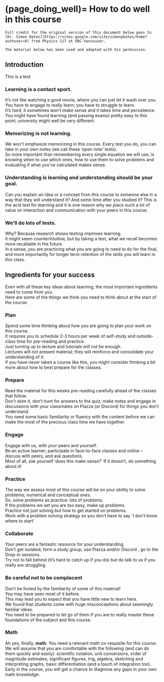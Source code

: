 (page_doing_well)=
How to do well in this course
=======================

```{tip}
Full credit for the original version of this document below goes to [Dr. Simon Bates](https://sites.google.com/site/simonpbates/home?authuser=0) from Physics 117 at UBC-Vancouver.

The material below has been used and adapted with his permission.
```

## Introduction

This is a test

### Learning is a contact sport.

It’s not like watching a good movie, where you can just let it wash over you.  
You have to engage to really learn; you have to struggle to learn.  
It’s hard, it sometimes won’t make sense and it takes time and persistence.  
You might have found learning (and passing exams) pretty easy to this point; university might well be very different.  

### Memorizing is not learning.

We won't emphasize memorizing in this course.
Every test you do, you can take in your own notes (we call these ‘open note’ tests).  
So more important than remembering every single equation we will use, is knowing when to use which ones, how to use them to solve problems and evaluating if what you’ve calculated makes sense.  

### Understanding is learning and understanding should be your goal.

Can you explain an idea or a concept from this course to someone else in a way that they will understand it?
And some time after you studied it? This is the acid test for learning and it is one reason why we place such a lot of value on interaction and communication with your peers in this course.  

### We’ll do lots of tests.

Why? Because research shows testing improves learning.  
It might seem counterintuitive, but by taking a test, what we recall becomes more recallable in the future.  
In a sense, you are practicing what you are going to need to do for the final, and more importantly for longer term retention of the skills you will learn in this class.

## Ingredients for your success 

Even with all these key ideas about learning, the most important ingredients need to come from you.  
Here are some of the things we think you need to think about at the start of the course:

### Plan

Spend some time thinking about how you are going to plan your work on this course.  
It requires you to schedule 2-3 hours per week of self-study and outside-class time for pre-reading and practice.  
Just turning up to lecture and tutorials will not be enough.  
Lectures will not present material; they will reinforce and consolidate your understanding of it.  
If you have never taken a course like this, you might consider thinking a bit more about how to best prepare for the classes.

### Prepare

Read the material for this weeks pre-reading carefully ahead of the classes that follow.  
Don’t skim it, don’t hunt for answers to the quiz; make notes and engage in discussions with your classmates on Piazza (or Discord) for things you don’t understand.  
You need some basic familiarity or fluency with the content before we can make the most of the precious class time we have together.  

### Engage

Engage with us, with your peers and yourself.  
Be an active learner; participate in face-to-face classes and online – discuss with peers, and ask questions.  
Most of all, ask yourself ‘does this make sense?’ If it doesn’t, do something about it! 

### Practice

The way we assess most of this course will be on your ability to solve problems; numerical and conceptual ones.  
So, solve problems as practice: lots of problems.  
If the problems we set you are too easy, make up problems.  
Practice not just solving but how to get started on problems.  
 Work with a problem solving strategy so you don’t have to say 'I don’t know where to start'

### Collaborate

Your peers are a fantastic resource for your understanding.  
Don’t get isolated; form a study group, use Piazza and/or Discord , go to the Drop-in sessions.  
Try not to fall behind (it’s hard to catch up if you do) but do talk to us if you really are struggling.  

### Be careful not to be complacent

Don’t be fooled by the familiarity of some of this material!  
You may have seen most of it before.  
This may lead you to expect that you have little new to learn here.  
We found that students come with huge misconceptions about seemingly familiar ideas.  
You need to be prepared to let go of them if you are to really master these foundations of the subject and this course.  

### Math

Ah yes, finally, **math**.
You need a relevant math co-requisite for this course.
We will assume that you are comfortable with the following (and can do them quickly and easily): scientific notation, unit conversions, order of magnitude estimates, significant figures, trig, algebra, sketching and interpreting graphs, basic differentiation (and a touch of integration too).  
Early in the course, you will get a chance to diagnose any gaps in your own math knowledge.
